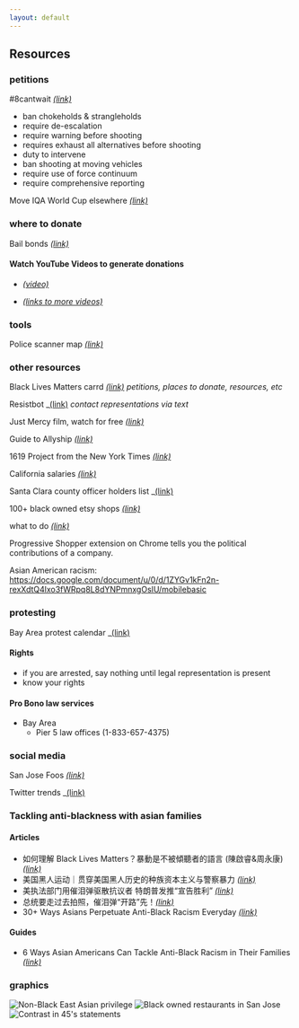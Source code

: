 ```yaml
---
layout: default
---
```


## Resources

### petitions

#8cantwait _[(link)](https://8cantwait.org/)_
- ban chokeholds & strangleholds
- require de-escalation
- require warning before shooting
- requires exhaust all alternatives before shooting
- duty to intervene
- ban shooting at moving vehicles
- require use of force continuum
- require comprehensive reporting

Move IQA World Cup elsewhere _[(link)](https://docs.google.com/document/d/1Vh-srBbjIHvO4Goq723i-9OcOn8htiksalW6HNpsns0/edit)_

### where to donate

Bail bonds _[(link)](https://bailbonds.github.io)_

#### Watch YouTube Videos to generate donations

* _[(video)](https://www.youtube.com/watch?v=bCgLa25fDHM&fbclid=IwAR01zkG7laK50tgcbgv3vD-NJiLvMuyXGSA4bXOtN6q6Ujb7RshFx8AGLXo)_

* _[(links to more videos)](https://twitter.com/iDiminies/status/1267550974190764033)_


### tools

Police scanner map _[(link)](https://scanmap.frnsys.com)_

### other resources

Black Lives Matters carrd _[(link)](https://blacklivesmatter.carrd.co)_
_petitions, places to donate, resources, etc_

Resistbot _[(link)](https://resist.bot/)
_contact representations via text_

Just Mercy film, watch for free _[(link)](https://www.justmercyfilm.com/)_

Guide to Allyship _[(link)](https://docs.google.com/document/d/1CIfMQED_B444Y-K8kAqUOgq8xrSFdSrjFBRnyK6wmz4/edit?)_

1619 Project from the New York Times _[(link)](https://www.nytimes.com/interactive/2019/08/14/magazine/1619-america-slavery.html)_

California salaries _[(link)](https://transparentcalifornia.com/salaries/)_

Santa Clara county officer holders list _[(link)](https://www.sccgov.org/sites/rov/Info/Documents/Office-Holders-List.pdf)

100+ black owned etsy shops _[(link)](https://themadmommy.com/black-owned-etsy-shops/)_

what to do _[(link)](https://docs.google.com/document/d/1zh6reFJWkZRGBL5iIezTfA2tkKBB3X9JcMh2QYT8tWk/mobilebasic)_

Progressive Shopper extension on Chrome tells you the political contributions of a company.

Asian American racism: https://docs.google.com/document/u/0/d/1ZYGv1kFn2n-rexXdtQ4lxo3fWRpq8L8dYNPmnxgOsIU/mobilebasic

### protesting

Bay Area protest calendar _[(link)](https://www.actiontogetherbayarea.org/calendar)

#### Rights
- if you are arrested, say nothing until legal representation is present
- know your rights

#### Pro Bono law services
- Bay Area
  - Pier 5 law offices (1-833-657-4375)

### social media

San Jose Foos _[(link)](https://www.instagram.com/sanjosefoos/)_

Twitter trends _[(link)](https://us.trend-calendar.com/trend/2020-06-04.html)

### Tackling anti-blackness with asian families

#### Articles
* 如何理解 Black Lives Matters？暴動是不被傾聽者的語言 (陳啟睿&周永康) _[(link)](https://matters.news/@ckysamuel91/%E5%A6%82%E4%BD%95%E7%90%86%E8%A7%A3-black-lives-matters-%E6%9A%B4%E5%8B%95%E6%98%AF%E4%B8%8D%E8%A2%AB%E5%82%BE%E8%81%BD%E8%80%85%E7%9A%84%E8%AA%9E%E8%A8%80-%E9%99%B3%E5%95%9F%E7%9D%BF-and-%E5%91%A8%E6%B0%B8%E5%BA%B7-bafyreidvj2pu3qo3ota7r6ctrla2rrcjfnycbvxmjr5whyhkkbeciylvf4)_
* 美国黑人运动｜贯穿美国黑人历史的种族资本主义与警察暴力 _[(link)](https://mp.weixin.qq.com/s/7TEn8QFtgy1uDkqSey4sKA?)_
* 美执法部门用催泪弹驱散抗议者 特朗普发推“宣告胜利” _[(link)](http://news.cctv.com/2020/06/03/ARTI3N85IKowWSGx9fwGiPbf200603.shtml)_
* 总统要走过去拍照，催泪弹“开路”先！_[(link)](https://tech.sina.com.cn/roll/2020-06-02/doc-iirczymk4837216.shtml)_
* 30+ Ways Asians Perpetuate Anti-Black Racism Everyday _[(link)](https://medium.com/awaken-blog/30-ways-asians-perpetuate-anti-black-racism-everyday-32886c9b3075)_

#### Guides
* 6 Ways Asian Americans Can Tackle Anti-Black Racism in Their Families _[(link)](https://everydayfeminism.com/2016/01/asian-americans-tackle-anti-black-racism/)_

### graphics

![Non-Black East Asian privilege](https://scontent-sjc3-1.xx.fbcdn.net/v/t1.0-9/101808009_10221676551410442_5086033399282401280_n.jpg?_nc_cat=100&_nc_sid=1480c5&_nc_ohc=LoRGcyrDPAEAX-djE0h&_nc_ht=scontent-sjc3-1.xx&oh=5f35a508e1020bb5fd337e229e678ef2&oe=5EFFC3A0)
![Black owned restaurants in San Jose](https://scontent-sjc3-1.xx.fbcdn.net/v/t1.0-9/101738629_10221666481398698_6409204680198455296_n.jpg?_nc_cat=107&_nc_sid=110474&_nc_ohc=MdLTZaMkp24AX_aTqd9&_nc_ht=scontent-sjc3-1.xx&oh=ff915443412c8adab7d3c7f6ece1b712&oe=5EFE3246)
![Contrast in 45's statements](https://scontent-sjc3-1.xx.fbcdn.net/v/t1.0-9/101037194_10157391874508367_3526323687961657344_o.jpg?_nc_cat=1&_nc_sid=8024bb&_nc_ohc=H4zYsWPHlJoAX_Phkv-&_nc_ht=scontent-sjc3-1.xx&oh=0384b4b5d4923559fc97b7ad2172ca73&oe=5F0031E4)
